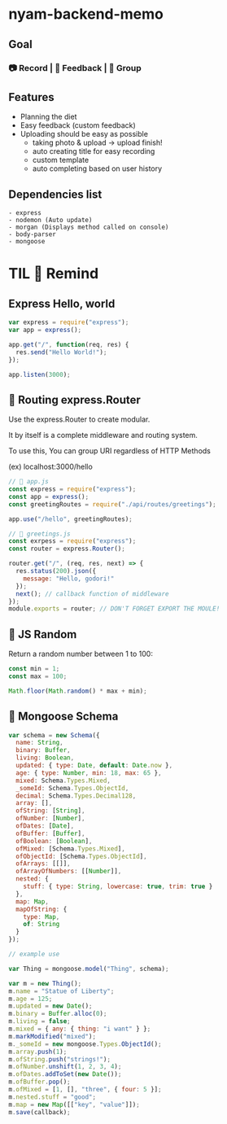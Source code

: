 # nyam-backend-memo

## Goal

### 📷 Record | 👏 Feedback | 👯‍ Group

## Features

- Planning the diet
- Easy feedback (custom feedback)
- Uploading should be easy as possible
  - taking photo & upload -> upload finish!
  - auto creating title for easy recording
  - custom template
  - auto completing based on user history

## Dependencies list

```
- express
- nodemon (Auto update)
- morgan (Displays method called on console)
- body-parser
- mongoose
```

# TIL 🥨 Remind

## Express Hello, world

```javascript
var express = require("express");
var app = express();

app.get("/", function(req, res) {
  res.send("Hello World!");
});

app.listen(3000);
```

## 🚗 Routing express.Router

Use the express.Router to create modular.

It by itself is a complete middleware and routing system.

To use this, You can group URI regardless of HTTP Methods

(ex) localhost:3000/hello

```javascript
// 📁 app.js
const express = require("express");
const app = express();
const greetingRoutes = require("./api/routes/greetings");

app.use("/hello", greetingRoutes);

// 📁 greetings.js
const exrpess = require("express");
const router = express.Router();

router.get("/", (req, res, next) => {
  res.status(200).json({
    message: "Hello, godori!"
  });
  next(); // callback function of middleware
});
module.exports = router; // DON'T FORGET EXPORT THE MOULE!
```

## 🎰 JS Random

Return a random number between 1 to 100:

```javascript
const min = 1;
const max = 100;

Math.floor(Math.random() * max + min);
```

## 🌈 Mongoose Schema

```javascript
var schema = new Schema({
  name: String,
  binary: Buffer,
  living: Boolean,
  updated: { type: Date, default: Date.now },
  age: { type: Number, min: 18, max: 65 },
  mixed: Schema.Types.Mixed,
  _someId: Schema.Types.ObjectId,
  decimal: Schema.Types.Decimal128,
  array: [],
  ofString: [String],
  ofNumber: [Number],
  ofDates: [Date],
  ofBuffer: [Buffer],
  ofBoolean: [Boolean],
  ofMixed: [Schema.Types.Mixed],
  ofObjectId: [Schema.Types.ObjectId],
  ofArrays: [[]],
  ofArrayOfNumbers: [[Number]],
  nested: {
    stuff: { type: String, lowercase: true, trim: true }
  },
  map: Map,
  mapOfString: {
    type: Map,
    of: String
  }
});

// example use

var Thing = mongoose.model("Thing", schema);

var m = new Thing();
m.name = "Statue of Liberty";
m.age = 125;
m.updated = new Date();
m.binary = Buffer.alloc(0);
m.living = false;
m.mixed = { any: { thing: "i want" } };
m.markModified("mixed");
m._someId = new mongoose.Types.ObjectId();
m.array.push(1);
m.ofString.push("strings!");
m.ofNumber.unshift(1, 2, 3, 4);
m.ofDates.addToSet(new Date());
m.ofBuffer.pop();
m.ofMixed = [1, [], "three", { four: 5 }];
m.nested.stuff = "good";
m.map = new Map([["key", "value"]]);
m.save(callback);
```
